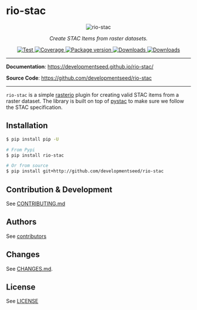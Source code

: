 # rio-stac

<p align="center">
  <img src="https://user-images.githubusercontent.com/10407788/111794250-696da080-889c-11eb-9043-5bdc3aadb8bf.png" alt="rio-stac"></a>
</p>
<p align="center">
  <em>Create STAC Items from raster datasets.</em>
</p>
<p align="center">
  <a href="https://github.com/developmentseed/rio-stac/actions?query=workflow%3ACI" target="_blank">
      <img src="https://github.com/developmentseed/rio-stac/workflows/CI/badge.svg" alt="Test">
  </a>
  <a href="https://codecov.io/gh/developmentseed/rio-stac" target="_blank">
      <img src="https://codecov.io/gh/developmentseed/rio-stac/branch/master/graph/badge.svg" alt="Coverage">
  </a>
  <a href="https://pypi.org/project/rio-stac" target="_blank">
      <img src="https://img.shields.io/pypi/v/rio-stac?color=%2334D058&label=pypi%20package" alt="Package version">
  </a>
  <a href="https://pypistats.org/packages/rio-stac" target="_blank">
      <img src="https://img.shields.io/pypi/dm/rio-stac.svg" alt="Downloads">
  </a>
  <a href="https://github.com/developmentseed/rio-stac/blob/master/LICENSE" target="_blank">
      <img src="https://img.shields.io/github/license/developmentseed/rio-stac.svg" alt="Downloads">
  </a>
</p>

---

**Documentation**: <a href="https://developmentseed.github.io/rio-stac/" target="_blank">https://developmentseed.github.io/rio-stac/</a>

**Source Code**: <a href="https://github.com/developmentseed/rio-stac" target="_blank">https://github.com/developmentseed/rio-stac</a>

---

`rio-stac` is a simple [rasterio](https://github.com/mapbox/rasterio) plugin for creating valid STAC items from a raster dataset. The library is built on top of [pystac](https://github.com/stac-utils/pystac) to make sure we follow the STAC specification.

## Installation

```bash
$ pip install pip -U

# From Pypi
$ pip install rio-stac

# Or from source
$ pip install git+http://github.com/developmentseed/rio-stac
```

## Contribution & Development

See [CONTRIBUTING.md](https://github.com/developmentseed/rio-stac/blob/master/CONTRIBUTING.md)

## Authors

See [contributors](https://github.com/developmentseed/rio-stac/graphs/contributors)

## Changes

See [CHANGES.md](https://github.com/developmentseed/rio-stac/blob/master/CHANGES.md).

## License

See [LICENSE](https://github.com/developmentseed/rio-stac/blob/master/LICENSE)
